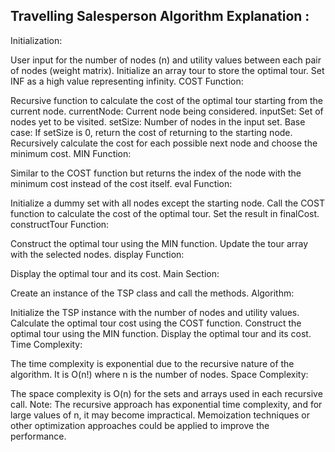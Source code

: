 ## Travelling Salesperson Algorithm Explanation :

Initialization:

User input for the number of nodes (n) and utility values between each pair of nodes (weight matrix).
Initialize an array tour to store the optimal tour.
Set INF as a high value representing infinity.
COST Function:

Recursive function to calculate the cost of the optimal tour starting from the current node.
currentNode: Current node being considered.
inputSet: Set of nodes yet to be visited.
setSize: Number of nodes in the input set.
Base case: If setSize is 0, return the cost of returning to the starting node.
Recursively calculate the cost for each possible next node and choose the minimum cost.
MIN Function:

Similar to the COST function but returns the index of the node with the minimum cost instead of the cost itself.
eval Function:

Initialize a dummy set with all nodes except the starting node.
Call the COST function to calculate the cost of the optimal tour.
Set the result in finalCost.
constructTour Function:

Construct the optimal tour using the MIN function.
Update the tour array with the selected nodes.
display Function:

Display the optimal tour and its cost.
Main Section:

Create an instance of the TSP class and call the methods.
Algorithm:

Initialize the TSP instance with the number of nodes and utility values.
Calculate the optimal tour cost using the COST function.
Construct the optimal tour using the MIN function.
Display the optimal tour and its cost.
Time Complexity:

The time complexity is exponential due to the recursive nature of the algorithm. It is O(n!) where n is the number of nodes.
Space Complexity:

The space complexity is O(n) for the sets and arrays used in each recursive call.
Note: The recursive approach has exponential time complexity, and for large values of n, it may become impractical. Memoization techniques or other optimization approaches could be applied to improve the performance.
